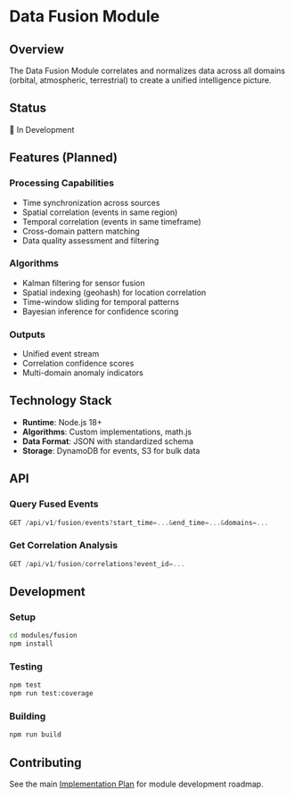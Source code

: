 # Data Fusion Module

## Overview

The Data Fusion Module correlates and normalizes data across all domains (orbital, atmospheric, terrestrial) to create a unified intelligence picture.

## Status

🚧 In Development

## Features (Planned)

### Processing Capabilities

- Time synchronization across sources
- Spatial correlation (events in same region)
- Temporal correlation (events in same timeframe)
- Cross-domain pattern matching
- Data quality assessment and filtering

### Algorithms

- Kalman filtering for sensor fusion
- Spatial indexing (geohash) for location correlation
- Time-window sliding for temporal patterns
- Bayesian inference for confidence scoring

### Outputs

- Unified event stream
- Correlation confidence scores
- Multi-domain anomaly indicators

## Technology Stack

- **Runtime**: Node.js 18+
- **Algorithms**: Custom implementations, math.js
- **Data Format**: JSON with standardized schema
- **Storage**: DynamoDB for events, S3 for bulk data

## API

### Query Fused Events

```javascript
GET /api/v1/fusion/events?start_time=...&end_time=...&domains=...
```

### Get Correlation Analysis

```javascript
GET /api/v1/fusion/correlations?event_id=...
```

## Development

### Setup

```bash
cd modules/fusion
npm install
```

### Testing

```bash
npm test
npm run test:coverage
```

### Building

```bash
npm run build
```

## Contributing

See the main [Implementation Plan](../../.specify/plan.md) for module development roadmap.
